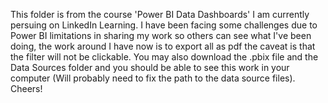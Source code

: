 This folder is from the course 'Power BI Data Dashboards' I am currently persuing on LinkedIn Learning.
I have been facing some challenges due to Power BI limitations in sharing my work so others can see what I've been doing, the work around I have now is to export all as pdf the caveat is that the filter will not be clickable. 
You may also download the .pbix file and the Data Sources folder and you should be able to see this work in your computer (Will probably need to fix the path to the data source files).
Cheers!